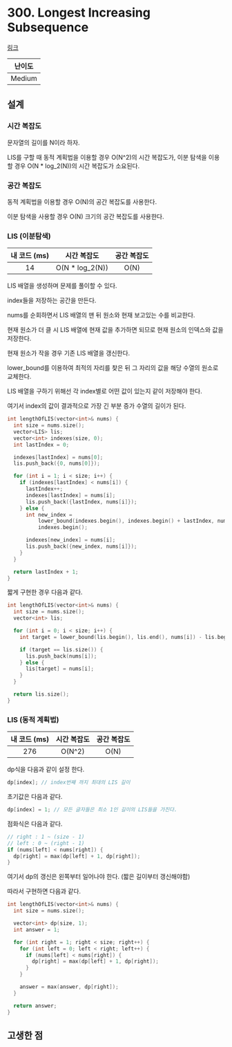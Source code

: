 # 300. Longest Increasing Subsequence

[링크](https://leetcode.com/problems/longest-increasing-subsequence/)

| 난이도 |
| :----: |
| Medium |

## 설계

### 시간 복잡도

문자열의 길이를 N이라 하자.

LIS를 구할 때 동적 계획법을 이용할 경우 O(N^2)의 시간 복잡도가, 이분 탐색을 이용할 경우 O(N \* log_2(N))의 시간 복잡도가 소요된다.

### 공간 복잡도

동적 계획법을 이용할 경우 O(N)의 공간 복잡도를 사용한다.

이분 탐색을 사용할 경우 O(N) 크기의 공간 복잡도를 사용한다.

### LIS (이분탐색)

| 내 코드 (ms) |   시간 복잡도    | 공간 복잡도 |
| :----------: | :--------------: | :---------: |
|      14      | O(N \* log_2(N)) |    O(N)     |

LIS 배열을 생성하며 문제를 풀이할 수 있다.

index들을 저장하는 공간을 만든다.

nums를 순회하면서 LIS 배열의 맨 뒤 원소와 현재 보고있는 수를 비교한다.

현재 원소가 더 클 시 LIS 배열에 현재 값을 추가하면 되므로 현재 원소의 인덱스와 값을 저장한다.

현재 원소가 작을 경우 기존 LIS 배열을 갱신한다.

lower_bound를 이용하여 최적의 자리를 찾은 뒤 그 자리의 값을 해당 수열의 원소로 교체한다.

LIS 배열을 구하기 위해선 각 index별로 어떤 값이 있는지 같이 저장해야 한다.

여기서 index의 값이 결과적으로 가장 긴 부분 증가 수열의 길이가 된다.

```cpp
int lengthOfLIS(vector<int>& nums) {
  int size = nums.size();
  vector<LIS> lis;
  vector<int> indexes(size, 0);
  int lastIndex = 0;

  indexes[lastIndex] = nums[0];
  lis.push_back({0, nums[0]});

  for (int i = 1; i < size; i++) {
    if (indexes[lastIndex] < nums[i]) {
      lastIndex++;
      indexes[lastIndex] = nums[i];
      lis.push_back({lastIndex, nums[i]});
    } else {
      int new_index =
          lower_bound(indexes.begin(), indexes.begin() + lastIndex, nums[i]) -
          indexes.begin();

      indexes[new_index] = nums[i];
      lis.push_back({new_index, nums[i]});
    }
  }

  return lastIndex + 1;
}
```

짧게 구현한 경우 다음과 같다.

```cpp
int lengthOfLIS(vector<int>& nums) {
  int size = nums.size();
  vector<int> lis;

  for (int i = 0; i < size; i++) {
    int target = lower_bound(lis.begin(), lis.end(), nums[i]) - lis.begin();

    if (target == lis.size()) {
      lis.push_back(nums[i]);
    } else {
      lis[target] = nums[i];
    }
  }

  return lis.size();
}
```

### LIS (동적 계획법)

| 내 코드 (ms) | 시간 복잡도 | 공간 복잡도 |
| :----------: | :---------: | :---------: |
|     276      |   O(N^2)    |    O(N)     |

dp식을 다음과 같이 설정 한다.

```cpp
dp[index]; // index번째 까지 최대의 LIS 길이
```

초기값은 다음과 같다.

```cpp
dp[index] = 1; // 모든 글자들은 최소 1인 길이의 LIS들을 가진다.
```

점화식은 다음과 같다.

```cpp
// right : 1 ~ (size - 1)
// left : 0 ~ (right - 1)
if (nums[left] < nums[right]) {
  dp[right] = max(dp[left] + 1, dp[right]);
}
```

여기서 dp의 갱신은 왼쪽부터 일어나야 한다. (짧은 길이부터 갱신해야함)

따라서 구현하면 다음과 같다.

```cpp
int lengthOfLIS(vector<int>& nums) {
  int size = nums.size();

  vector<int> dp(size, 1);
  int answer = 1;

  for (int right = 1; right < size; right++) {
    for (int left = 0; left < right; left++) {
      if (nums[left] < nums[right]) {
        dp[right] = max(dp[left] + 1, dp[right]);
      }
    }

    answer = max(answer, dp[right]);
  }

  return answer;
}
```

## 고생한 점
